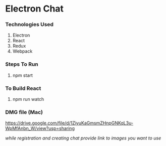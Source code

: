 # Electron Chat

### Technologies Used
1. Electron
2. React
3. Redux
4. Webpack

### Steps To Run

1. npm start

### To Build React 

1. npm run watch

### DMG file (Mac)
https://drive.google.com/file/d/1ZiyuKaGmsmZHnpGNKqL3u-WpMfAnbn_W/view?usp=sharing

*while registration and creating chat provide link to images you want to use*

